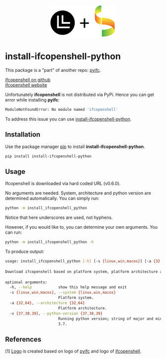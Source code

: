 <p align="center">
  <img src="https://github.com/tbrus/install-ifcopenshell-python/blob/master/logo.png?raw=true"/>
</p>

# install-ifcopenshell-python

This package is a "part" of another repo: 
[pyifc](https://github.com/tbrus/pyifc/).
 
[ifcopenshell on github](https://github.com/IfcOpenShell/IfcOpenShell)  
[ifcopenshell website](http://ifcopenshell.org/python)

Unfortunately **ifcopenshell** is not distributed via PyPi. Hence you can get 
error while installing **pyifc**:

```bash
ModuleNotFoundError: No module named 'ifcopenshell'
```

To address this issue you can use 
[install-ifcopenshell-python](https://github.com/tbrus/install-ifcopenshell-python).

## Installation

Use the package manager [pip](https://pip.pypa.io/en/stable/) to install
**install-ifcopenshell-python**.

```bash
pip install install-ifcopenshell-python
```

## Usage

Ifcopenshell is downloaded via hard coded URL (v0.6.0).

No arguments are needed. System, architecture and python version are determined 
automatically. You can simply run:

```bash
python -m install_ifcopenshell_python
```
Notice that here underscores are used, not hyphens.

However, if you would like to, you can determine your own arguments. You can 
run:

```bash
python -m install_ifcopenshell_python -h
```

To produce output:

```bash
usage: install_ifcopenshell_python [-h] [-s {linux,win,macos}] [-a {32,64}] [-v {37,38,39}]

Download ifcopenshell based on platform system, platform architecture and running python version.

optional arguments:
  -h, --help            show this help message and exit
  -s {linux,win,macos}, --system {linux,win,macos}
                        Platform system.
  -a {32,64}, --architecture {32,64}
                        Platform architecture.
  -v {37,38,39}, --python-version {37,38,39}
                        Running python version; string of major and minor version, e.g. '39'. pyifc supports python >=
                        3.7.
```

## References

[1] [Logo](https://github.com/tbrus/install-ifcopenshell-python/blob/master/logo.png) 
is created based on logo of [pyifc](https://github.com/tbrus/pyifc/) 
and logo of [ifcopenshell](http://ifcopenshell.org/python).
